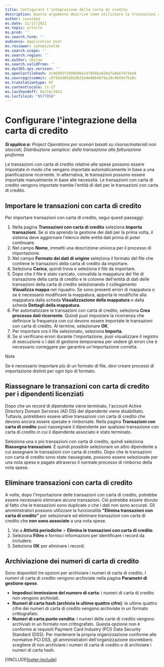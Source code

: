 ```yaml
---
title: Configurare l'integrazione della carta di credito
description: Questo argomento descrive come utilizzare le transazioni con carta di credito correlate alle spese.
author: suvaidya
ms.date: 11/17/2021
ms.topic: article
ms.prod: ''
ms.search.form: ''
audience: Application User
ms.reviewer: johnmichalak
ms.search.scope: ''
ms.search.region: ''
ms.author: shylaw
ms.search.validFrom: ''
ms.dyn365.ops.version: ''
ms.openlocfilehash: 2c9d993f1999b0be24794bbe828afa8eb74744e9
ms.sourcegitcommit: c0792bd65d92db25e0e8864879a19c4b93efb10c
ms.translationtype: HT
ms.contentlocale: it-IT
ms.lasthandoff: 04/14/2022
ms.locfileid: "8577058"
---
```

# <a name="set-up-credit-card-integration"></a>Configurare l'integrazione della carta di credito

_**Si applica a:** Project Operations per scenari basati su risorse/materiali non stoccati, Distribuzione semplice: dalla transazione alla fatturazione proforma_

Le transazioni con carta di credito relative alle spese possono essere impostate in modo che vengano importate automaticamente in base a una pianificazione ricorrente. In alternativa, le transazioni possono essere importate manualmente in base alle necessità. Le transazioni con carta di credito vengono importate tramite l'entità di dati per le transazioni con carta di credito.

## <a name="import-credit-card-transactions"></a>Importare le transazioni con carta di credito

Per importare transazioni con carta di credito, segui questi passaggi:

1. Nella pagina **Transazioni con carta di credito** seleziona **Importa transazioni**. Se si sta aprendo la gestione dei dati per la prima volta, il sistema deve aggiornare l'elenco delle entità dati prima di poter continuare.
2. Nel campo **Nome**, immetti una descrizione univoca per il processo di importazione.
3. Nel campo **Formato dei dati di origine** seleziona il formato del file che contiene le transazioni della carta di credito da importare.
4. Seleziona **Carica**, quindi trova e seleziona il file da importare.
5. Dopo che il file è stato caricato, convalida la mappatura del file di transazione della carta di credito e le colonne dell'entità di dati delle transazioni della carta di credito selezionando il collegamento **Visualizza mappa** nel riquadro. Se sono presenti errori di mappatura o se è necessario modificare la mappatura, apporta le modifiche alla mappatura dalla scheda **Visualizzazione della mappatura** o dalla scheda **Dettagli della mappatura**.
6. Per automatizzare le transazioni con carta di credito, seleziona **Crea processo dati ricorrente**. Quindi puoi impostare la ricorrenza che definisce la frequenza con cui devono essere importate le transazioni con carta di credito. Al termine, selezionare **OK**.
7. Per importare ora il file selezionato, seleziona **Importa**.
8. Se si verificano errori durante l'importazione, puoi visualizzare il registro di esecuzione o i dati di gestione temporanea per vedere gli errori che è necessario correggere per garantire un'importazione corretta.

> [!NOTE]
> Se è necessario importare più di un formato di file, devi creare processi di importazione distinti per ogni tipo di formato.

## <a name="reassign-the-credit-card-transactions-for-terminated-employees"></a>Riassegnare le transazioni con carta di credito per i dipendenti licenziati

Dopo che un record di dipendente viene terminato, l'account Active Directory Domain Services (AD DS) del dipendente viene disabilitato. Tuttavia, potrebbero essere attive transazioni con carta di credito che devono ancora essere spesate e rimborsate. Nella pagina **Transazioni con carta di credito** puoi riassegnare il dipendente per qualsiasi transazione con carta di credito in cui il dipendente associato è stato terminato.

Seleziona una o più transazioni con carta di credito, quindi seleziona **Riassegna transazioni**. È quindi possibile selezionare un altro dipendente a cui assegnare le transazioni con carta di credito. Dopo che le transazioni con carta di credito sono state riassegnate, possono essere selezionate per una nota spese e pagate attraverso il normale processo di rimborso della nota spese.

## <a name="delete-credit-card-transactions"></a>Eliminare transazioni con carta di credito 

A volte, dopo l'importazione delle transazioni con carta di credito, potrebbe essere necessario eliminare alcune transazioni. Ciò potrebbe essere dovuto al fatto che le transazioni sono duplicate o che i dati non sono accurati. Gli amministratori possono utilizzare la funzionalità **"Elimina transazioni con carta di credito"** per selezionare ed eliminare transazioni con carta di credito che **non sono associate** a una nota spese. 

1. Vai a **Attività periodiche** > **Elimina le transazioni con carta di credito**.
2. Seleziona **Filtro** e fornisci informazioni per identificare i record da includere.
3. Seleziona **OK** per eliminare i record. 

## <a name="storing-credit-card-numbers"></a>Archiviazione dei numeri di carta di credito

Sono disponibili tre opzioni per archiviare i numeri di carta di credito. I numeri di carta di credito vengono archiviate nella pagina **Parametri di gestione spese**.

- **Impedisci immissione del numero di carta**: i numeri di carta di credito non vengono archiviati.
- **Numeri di carta hash (archivia le ultime quattro cifre)**: le ultime quattro cifre dei numeri di carta di credito vengono archiviate in un formato crittografato.
- **Numeri di carta punto vendita**: i numeri delle carte di credito vengono archiviati in un formato non crittografato. Questa opzione non è conforme ai requisiti Payment Card Industry (PCI) Data Security Standard (DSS). Per mantenere la propria organizzazione conforme alle normative PCI DSS, gli amministratori dell'organizzazione dovrebbero scegliere di non archiviare i numeri di carta di credito o di archiviare i numeri di carta hash.

[!INCLUDE[footer-include](../includes/footer-banner.md)]
